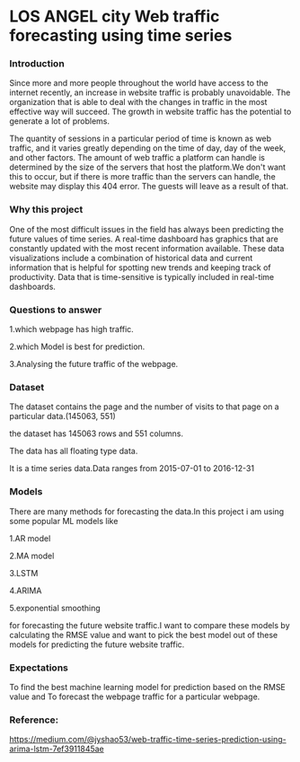 # LOS ANGEL city Web traffic forecasting using time series

### Introduction
Since more and more people throughout the world have access to the internet recently, an increase in website traffic is probably unavoidable. The organization that is able to deal with the changes in traffic in the most effective way will succeed. The growth in website traffic has the potential to generate a lot of problems.

The quantity of sessions in a particular period of time is known as web traffic, and it varies greatly depending on the time of day, day of the week, and other factors. The amount of web traffic a platform can handle is determined by the size of the servers that host the platform.We don't want this to occur, but if there is more traffic than the servers can handle, the website may display this 404 error. The guests will leave as a result of that.


### Why this project
One of the most difficult issues in the field has always been predicting the future values of time series. A real-time dashboard has graphics that are constantly updated with the most recent information available. These data visualizations include a combination of historical data and current information that is helpful for spotting new trends and keeping track of productivity. Data that is time-sensitive is typically included in real-time dashboards.


### Questions to answer
1.which webpage has high traffic.

2.which Model is best for prediction.

3.Analysing the future traffic of the webpage.



### Dataset
The dataset contains the page and the number of visits to that page on a particular data.(145063, 551)

the dataset has 145063 rows and 551 columns.

The data has all floating type data.

It is a time series data.Data ranges from 2015-07-01 to 2016-12-31


### Models 
There are many methods for forecasting the data.In this project i am using some popular ML models like 

1.AR model

2.MA model 

3.LSTM

4.ARIMA

5.exponential smoothing

for forecasting the future website traffic.I want to compare these models by calculating the RMSE value and want to pick the best model out of these models for predicting the future website traffic.


### Expectations
To find the best machine learning model for prediction based on the RMSE value and To forecast the webpage traffic for a particular webpage.


### Reference:
https://medium.com/@jyshao53/web-traffic-time-series-prediction-using-arima-lstm-7ef3911845ae
